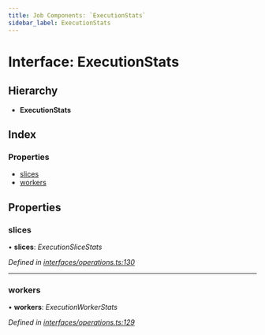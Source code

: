 ```yaml
---
title: Job Components: `ExecutionStats`
sidebar_label: ExecutionStats
---
```


# Interface: ExecutionStats

## Hierarchy

* **ExecutionStats**

## Index

### Properties

* [slices](executionstats.md#slices)
* [workers](executionstats.md#workers)

## Properties

###  slices

• **slices**: *ExecutionSliceStats*

*Defined in [interfaces/operations.ts:130](https://github.com/terascope/teraslice/blob/0ae31df4/packages/job-components/src/interfaces/operations.ts#L130)*

___

###  workers

• **workers**: *ExecutionWorkerStats*

*Defined in [interfaces/operations.ts:129](https://github.com/terascope/teraslice/blob/0ae31df4/packages/job-components/src/interfaces/operations.ts#L129)*

